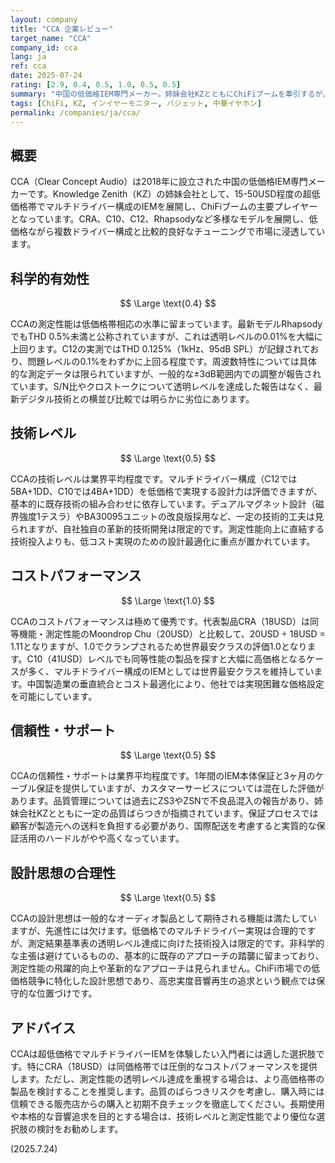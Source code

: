 ```yaml
---
layout: company
title: "CCA 企業レビュー"
target_name: "CCA"
company_id: cca
lang: ja
ref: cca
date: 2025-07-24
rating: [2.9, 0.4, 0.5, 1.0, 0.5, 0.5]
summary: "中国の低価格IEM専門メーカー。姉妹会社KZとともにChiFiブームを牽引するが、測定性能は低価格帯相応で透明レベルには程遠い。コストパフォーマンスは優秀だが技術レベルと科学的有効性に課題"
tags: [ChiFi, KZ, インイヤーモニター, バジェット, 中華イヤホン]
permalink: /companies/ja/cca/
---
```

## 概要

CCA（Clear Concept Audio）は2018年に設立された中国の低価格IEM専門メーカーです。Knowledge Zenith（KZ）の姉妹会社として、15-50USD程度の超低価格帯でマルチドライバー構成のIEMを展開し、ChiFiブームの主要プレイヤーとなっています。CRA、C10、C12、Rhapsodyなど多様なモデルを展開し、低価格ながら複数ドライバー構成と比較的良好なチューニングで市場に浸透しています。

## 科学的有効性

$$ \Large \text{0.4} $$

CCAの測定性能は低価格帯相応の水準に留まっています。最新モデルRhapsodyでもTHD 0.5%未満と公称されていますが、これは透明レベルの0.01%を大幅に上回ります。C12の実測ではTHD 0.125%（1kHz、95dB SPL）が記録されており、問題レベルの0.1%をわずかに上回る程度です。周波数特性については具体的な測定データは限られていますが、一般的な±3dB範囲内での調整が報告されています。S/N比やクロストークについて透明レベルを達成した報告はなく、最新デジタル技術との横並び比較では明らかに劣位にあります。

## 技術レベル

$$ \Large \text{0.5} $$

CCAの技術レベルは業界平均程度です。マルチドライバー構成（C12では5BA+1DD、C10では4BA+1DD）を低価格で実現する設計力は評価できますが、基本的に既存技術の組み合わせに依存しています。デュアルマグネット設計（磁界強度1テスラ）やBA30095ユニットの改良版採用など、一定の技術的工夫は見られますが、自社独自の革新的技術開発は限定的です。測定性能向上に直結する技術投入よりも、低コスト実現のための設計最適化に重点が置かれています。

## コストパフォーマンス

$$ \Large \text{1.0} $$

CCAのコストパフォーマンスは極めて優秀です。代表製品CRA（18USD）は同等機能・測定性能のMoondrop Chu（20USD）と比較して、20USD ÷ 18USD = 1.11となりますが、1.0でクランプされるため世界最安クラスの評価1.0となります。C10（41USD）レベルでも同等性能の製品を探すと大幅に高価格となるケースが多く、マルチドライバー構成のIEMとしては世界最安クラスを維持しています。中国製造業の垂直統合とコスト最適化により、他社では実現困難な価格設定を可能にしています。

## 信頼性・サポート

$$ \Large \text{0.5} $$

CCAの信頼性・サポートは業界平均程度です。1年間のIEM本体保証と3ヶ月のケーブル保証を提供していますが、カスタマーサービスについては混在した評価があります。品質管理については過去にZS3やZSNで不良品混入の報告があり、姉妹会社KZとともに一定の品質ばらつきが指摘されています。保証プロセスでは顧客が製造元への送料を負担する必要があり、国際配送を考慮すると実質的な保証活用のハードルがやや高くなっています。

## 設計思想の合理性

$$ \Large \text{0.5} $$

CCAの設計思想は一般的なオーディオ製品として期待される機能は満たしていますが、先進性には欠けます。低価格でのマルチドライバー実現は合理的ですが、測定結果基準表の透明レベル達成に向けた技術投入は限定的です。非科学的な主張は避けているものの、基本的に既存のアプローチの踏襲に留まっており、測定性能の飛躍的向上や革新的なアプローチは見られません。ChiFi市場での低価格競争に特化した設計思想であり、高忠実度音響再生の追求という観点では保守的な位置づけです。

## アドバイス

CCAは超低価格でマルチドライバーIEMを体験したい入門者には適した選択肢です。特にCRA（18USD）は同価格帯では圧倒的なコストパフォーマンスを提供します。ただし、測定性能の透明レベル達成を重視する場合は、より高価格帯の製品を検討することを推奨します。品質のばらつきリスクを考慮し、購入時には信頼できる販売店からの購入と初期不良チェックを徹底してください。長期使用や本格的な音響追求を目的とする場合は、技術レベルと測定性能でより優位な選択肢の検討をお勧めします。

(2025.7.24)